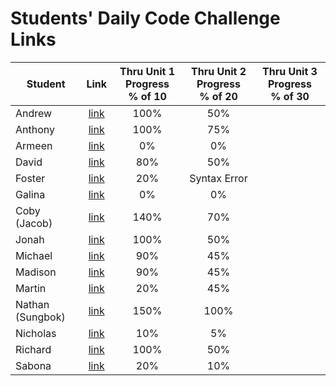 # Students' Daily Code Challenge Links

| Student | Link | Thru Unit 1 Progress<br>% of 10 | Thru Unit 2 Progress<br>% of 20 | Thru Unit 3 Progress<br>% of 30|
|---|:---:|:---:|:---:|:---:|
| Andrew | [link](https://git.generalassemb.ly/parke415/daily-js-code-challenges) | 100% | 50% |  |
| Anthony | [link](https://git.generalassemb.ly/thedbzr/daily-js-code-challenges) | 100% | 75% |  |
| Armeen | [link](https://git.generalassemb.ly/armeen/daily-js-code-challenges) | 0% | 0% |  |
| David | [link](https://git.generalassemb.ly/DaCo/daily-js-code-challenges) | 80% | 50% |  |
| Foster | [link](https://git.generalassemb.ly/fosterhorak/daily-js-code-challenges) | 20% | Syntax Error |  |
| Galina | [link](https://git.generalassemb.ly/gkutieva/daily-js-code-challenges) | 0% | 0% |  |
| Coby (Jacob) | [link](https://git.generalassemb.ly/cobycobyk/daily-js-code-challenges) | 140% | 70% |  |
| Jonah | [link](https://git.generalassemb.ly/jonahmallard/daily-js-code-challenges) | 100% | 50% |  |
| Michael | [link](https://git.generalassemb.ly/mgrebowicz/daily-js-code-challenges) | 90% | 45% |  |
| Madison | [link](https://git.generalassemb.ly/mlisle/daily-js-code-challenges) | 90% | 45% |  |
| Martin | [link](https://git.generalassemb.ly/BlueCadet-3/daily-js-code-challenges) | 20% | 45% |  |
| Nathan (Sungbok) | [link](https://git.generalassemb.ly/grey1287/daily-js-code-challenges) | 150% | 100% |  |
| Nicholas | [link](https://git.generalassemb.ly/nnguyen20/daily-js-code-challenges) | 10% | 5% |  |
| Richard | [link](https://git.generalassemb.ly/r-e-williams/daily-js-code-challenges/) | 100% | 50% |  |
| Sabona | [link](https://git.generalassemb.ly/sabona/daily-js-code-challenges) | 20% | 10% |  |

